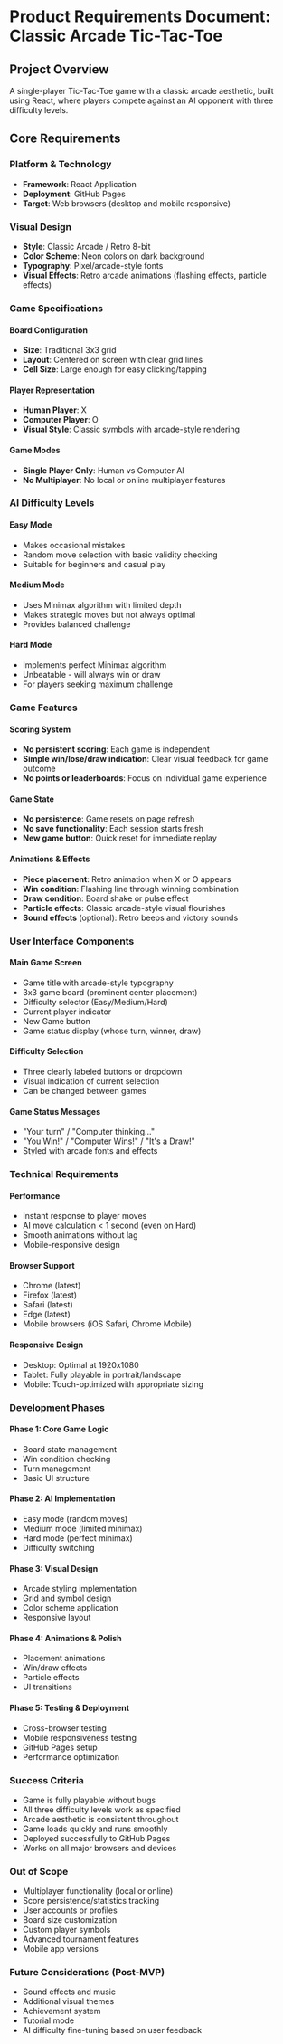 # Product Requirements Document: Classic Arcade Tic-Tac-Toe

## Project Overview
A single-player Tic-Tac-Toe game with a classic arcade aesthetic, built using React, where players compete against an AI opponent with three difficulty levels.

## Core Requirements

### Platform & Technology
- **Framework**: React Application
- **Deployment**: GitHub Pages
- **Target**: Web browsers (desktop and mobile responsive)

### Visual Design
- **Style**: Classic Arcade / Retro 8-bit
- **Color Scheme**: Neon colors on dark background
- **Typography**: Pixel/arcade-style fonts
- **Visual Effects**: Retro arcade animations (flashing effects, particle effects)

### Game Specifications

#### Board Configuration
- **Size**: Traditional 3x3 grid
- **Layout**: Centered on screen with clear grid lines
- **Cell Size**: Large enough for easy clicking/tapping

#### Player Representation
- **Human Player**: X
- **Computer Player**: O
- **Visual Style**: Classic symbols with arcade-style rendering

#### Game Modes
- **Single Player Only**: Human vs Computer AI
- **No Multiplayer**: No local or online multiplayer features

### AI Difficulty Levels

#### Easy Mode
- Makes occasional mistakes
- Random move selection with basic validity checking
- Suitable for beginners and casual play

#### Medium Mode
- Uses Minimax algorithm with limited depth
- Makes strategic moves but not always optimal
- Provides balanced challenge

#### Hard Mode
- Implements perfect Minimax algorithm
- Unbeatable - will always win or draw
- For players seeking maximum challenge

### Game Features

#### Scoring System
- **No persistent scoring**: Each game is independent
- **Simple win/lose/draw indication**: Clear visual feedback for game outcome
- **No points or leaderboards**: Focus on individual game experience

#### Game State
- **No persistence**: Game resets on page refresh
- **No save functionality**: Each session starts fresh
- **New game button**: Quick reset for immediate replay

#### Animations & Effects
- **Piece placement**: Retro animation when X or O appears
- **Win condition**: Flashing line through winning combination
- **Draw condition**: Board shake or pulse effect
- **Particle effects**: Classic arcade-style visual flourishes
- **Sound effects** (optional): Retro beeps and victory sounds

### User Interface Components

#### Main Game Screen
- Game title with arcade-style typography
- 3x3 game board (prominent center placement)
- Difficulty selector (Easy/Medium/Hard)
- Current player indicator
- New Game button
- Game status display (whose turn, winner, draw)

#### Difficulty Selection
- Three clearly labeled buttons or dropdown
- Visual indication of current selection
- Can be changed between games

#### Game Status Messages
- "Your turn" / "Computer thinking..."
- "You Win!" / "Computer Wins!" / "It's a Draw!"
- Styled with arcade fonts and effects

### Technical Requirements

#### Performance
- Instant response to player moves
- AI move calculation < 1 second (even on Hard)
- Smooth animations without lag
- Mobile-responsive design

#### Browser Support
- Chrome (latest)
- Firefox (latest)
- Safari (latest)
- Edge (latest)
- Mobile browsers (iOS Safari, Chrome Mobile)

#### Responsive Design
- Desktop: Optimal at 1920x1080
- Tablet: Fully playable in portrait/landscape
- Mobile: Touch-optimized with appropriate sizing

### Development Phases

#### Phase 1: Core Game Logic
- Board state management
- Win condition checking
- Turn management
- Basic UI structure

#### Phase 2: AI Implementation
- Easy mode (random moves)
- Medium mode (limited minimax)
- Hard mode (perfect minimax)
- Difficulty switching

#### Phase 3: Visual Design
- Arcade styling implementation
- Grid and symbol design
- Color scheme application
- Responsive layout

#### Phase 4: Animations & Polish
- Placement animations
- Win/draw effects
- Particle effects
- UI transitions

#### Phase 5: Testing & Deployment
- Cross-browser testing
- Mobile responsiveness testing
- GitHub Pages setup
- Performance optimization

### Success Criteria
- Game is fully playable without bugs
- All three difficulty levels work as specified
- Arcade aesthetic is consistent throughout
- Game loads quickly and runs smoothly
- Deployed successfully to GitHub Pages
- Works on all major browsers and devices

### Out of Scope
- Multiplayer functionality (local or online)
- Score persistence/statistics tracking
- User accounts or profiles
- Board size customization
- Custom player symbols
- Advanced tournament features
- Mobile app versions

### Future Considerations (Post-MVP)
- Sound effects and music
- Additional visual themes
- Achievement system
- Tutorial mode
- AI difficulty fine-tuning based on user feedback